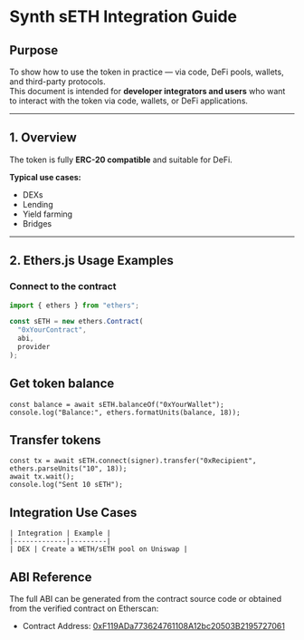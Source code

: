 # Synth sETH Integration Guide

## Purpose
To show how to use the token in practice — via code, DeFi pools, wallets, and third-party protocols.  
This document is intended for **developer integrators and users** who want to interact with the token via code, wallets, or DeFi applications.

---

## 1. Overview
The token is fully **ERC-20 compatible** and suitable for DeFi.  

**Typical use cases:**  
- DEXs  
- Lending  
- Yield farming  
- Bridges  

---

## 2. Ethers.js Usage Examples

### Connect to the contract
```js
import { ethers } from "ethers";

const sETH = new ethers.Contract(
  "0xYourContract",
  abi,
  provider
);
```
## Get token balance
```
const balance = await sETH.balanceOf("0xYourWallet");
console.log("Balance:", ethers.formatUnits(balance, 18));
```
## Transfer tokens
```
const tx = await sETH.connect(signer).transfer("0xRecipient", ethers.parseUnits("10", 18));
await tx.wait();
console.log("Sent 10 sETH");
```
## Integration Use Cases
```
| Integration | Example |
|-------------|---------|
| DEX | Create a WETH/sETH pool on Uniswap |
```
## ABI Reference

The full ABI can be generated from the contract source code or obtained from the verified contract on Etherscan:

- Contract Address: [0xF119ADa773624761108A12bc20503B2195727061](https://etherscan.io/address/0xF119ADa773624761108A12bc20503B2195727061)



